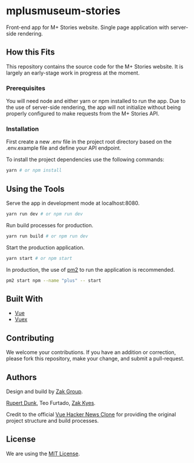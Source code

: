 # mplusmuseum-stories

Front-end app for M+ Stories website. Single page application with server-side rendering.

## How this Fits

This repository contains the source code for the M+ Stories website. It is largely an early-stage work in progress at the moment.

### Prerequisites

You will need node and either yarn or npm installed to run the app. Due to the use of server-side rendering, the app will not initialize without being properly configured to make requests from the M+ Stories API.

### Installation

First create a new .env file in the project root directory based on the .env.example file and define your API endpoint.

To install the project dependencies use the following commands:
``` bash
yarn # or npm install
```

## Using the Tools


Serve the app in development mode at localhost:8080.
``` bash
yarn run dev # or npm run dev 
```

Run build processes for production.
``` bash
yarn run build # or npm run dev
```

Start the production application.
``` bash
yarn start # or npm start
```

In production, the use of [pm2](http://pm2.keymetrics.io/) to run the application is recommended.
``` bash
pm2 start npm --name "plus" -- start
```

## Built With

* [Vue](https://github.com/vuejs/vue)
* [Vuex](https://github.com/vuejs/vuex)

## Contributing

We welcome your contributions. If you have an addition or correction, please fork this repository, make your change, and submit a pull-request.

## Authors

Design and build by [Zak Group](https://www.zakgroup.co.uk/).

[Rupert Dunk](https://github.com/rdunk), Teo Furtado, [Zak Kyes](https://www.zakgroup.co.uk/office/zak-kyes).

Credit to the official [Vue Hacker News Clone](https://github.com/vuejs/vue-hackernews-2.0/) for providing the original project structure and build processes.

## License

We are using the [MIT License](LICENSE).
